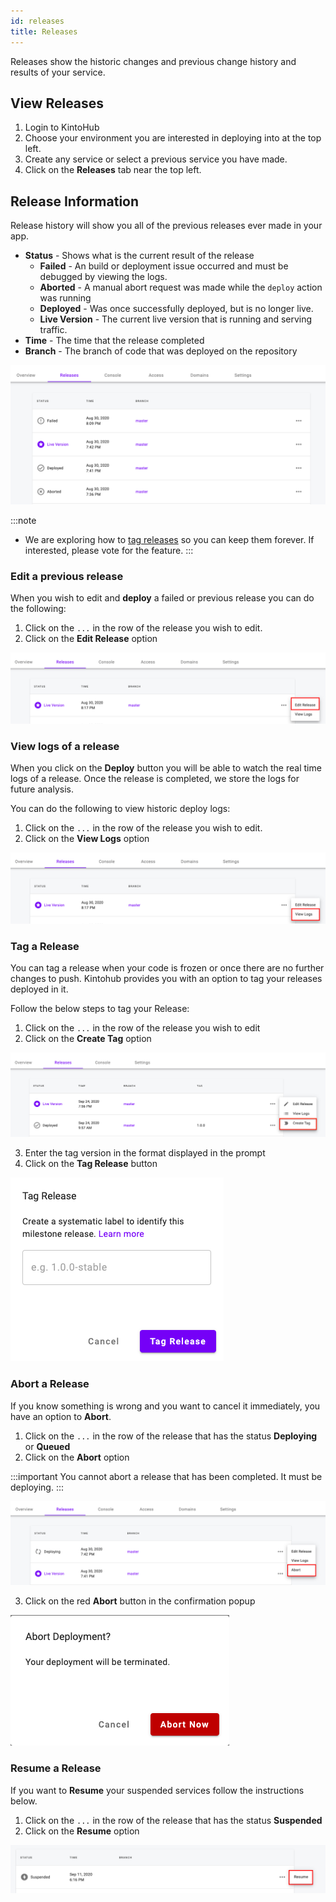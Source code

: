```yaml
---
id: releases
title: Releases
---
```


Releases show the historic changes and previous change history and results of your service.

## View Releases

1. Login to KintoHub
2. Choose your environment you are interested in deploying into at the top left.
3. Create any service or select a previous service you have made.
4. Click on the **Releases** tab near the top left.

## Release Information

Release history will show you all of the previous releases ever made in your app.

* **Status** - Shows what is the current result of the release
    * **Failed** - An build or deployment issue occurred and must be debugged by viewing the logs.
    * **Aborted** - A manual abort request was made while the `deploy` action was running
    * **Deployed** - Was once successfully deployed, but is no longer live.
    * **Live Version** - The current live version that is running and serving traffic.
* **Time** - The time that the release completed
* **Branch** - The branch of code that was deployed on the repository

![Release-Information](/img/anatomy/release-info.png)

:::note
* We are exploring how to [tag releases](https://feedback.kintohub.com/feature-requests/p/tag-service-releases) so you can keep them forever. If interested, please vote for the feature.
:::

### Edit a previous release

When you wish to edit and **deploy** a failed or previous release you can do the following:

1. Click on the `...` in the row of the release you wish to edit.
2. Click on the **Edit Release** option

![Edit Release](/img/anatomy/edit-release.png)

### View logs of a release

When you click on the **Deploy** button you will be able to watch the real time logs of a release.
Once the release is completed, we store the logs for future analysis.

You can do the following to view historic deploy logs:

1. Click on the `...` in the row of the release you wish to edit.
2. Click on the **View Logs** option

![View-Logs](/img/anatomy/view-logs.png)

### Tag a Release

You can tag a release when your code is frozen or once there are no further changes to push. Kintohub provides you with an option to tag your releases deployed in it.

Follow the below steps to tag your Release:

1. Click on the `...` in the row of the release you wish to edit
2. Click on the **Create Tag** option

![Create Tag](/img/anatomy/create-tag.png)

3. Enter the tag version in the format displayed in the prompt
4. Click on the **Tag Release** button

![Confirm Tag](/img/anatomy/confirm-tag.png)

### Abort a Release

If you know something is wrong and you want to cancel it immediately, you have an option to **Abort**.

1. Click on the `...` in the row of the release that has the status **Deploying** or **Queued**
2. Click on the **Abort** option

:::important
You cannot abort a release that has been completed. It must be deploying.
:::

![Abort](/img/anatomy/abort.png)

3. Click on the red **Abort** button in the confirmation popup

  ![Abort](/img/anatomy/abort-now-btn.png)

### Resume a Release

If you want to **Resume** your suspended services follow the instructions below.

1. Click on the `...` in the row of the release that has the status **Suspended**
2. Click on the **Resume** option

![Resume from Release](/img/anatomy/resume-from-release.png)
